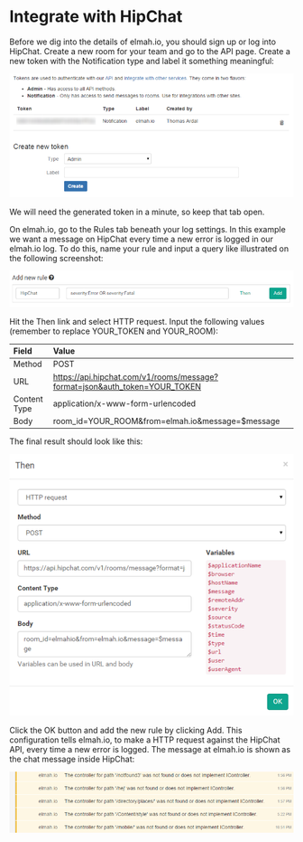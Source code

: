# Integrate with HipChat

Before we dig into the details of elmah.io, you should sign up or log into HipChat. Create a new room for your team and go to the API page. Create a new token with the Notification type and label it something meaningful:

![HipChat API Page](images/hipchat_api_page.png)

We will need the generated token in a minute, so keep that tab open.

On elmah.io, go to the Rules tab beneath your log settings. In this example we want a message on HipChat every time a new error is logged in our elmah.io log. To do this, name your rule and input a query like illustrated on the following screenshot:

![Add HTTP Request Rule](images/add_new_hipchat_rule.png)

Hit the Then link and select HTTP request. Input the following values (remember to replace YOUR_TOKEN and YOUR_ROOM):

| Field | Value |
| :--- | :--- |
| Method | POST |
| URL | https://api.hipchat.com/v1/rooms/message?format=json&auth_token=YOUR_TOKEN |
| Content Type |application/x-www-form-urlencoded |
| Body | room_id=YOUR_ROOM&from=elmah.io&message=$message |

The final result should look like this:

![HTTP Request Dialog](images/send_http_request_to_hipchat.png)

Click the OK button and add the new rule by clicking Add. This configuration tells elmah.io, to make a HTTP request against the HipChat API, every time a new error is logged. The message at elmah.io is shown as the chat message inside HipChat:

![Errors on HipChat](images/elmah_io_error_on_hipchat.png)

